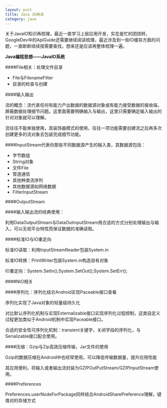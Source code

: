 ```yaml
---
layout: post
title: Java IO再读
category: java
---
```


关于JavaIO知识再梳理，最近一直学习上层应用开发，实在是忙的团团转，GoogleDev中的ApiGuide还需要继续阅读梳理，最近涉及到一些IO缓存方面的问题，一直断断续续按需要查找，想来还是应该再整体梳理一遍。

**Java编程思想——JavaIO系统**


####File相关：处理文件目录

* File与FilenameFilter    
* 目录的检查与创建

####输入输出

流的概念：流代表任何有能力产出数据的数据源对象或有能力接受数据的接收端，屏蔽数据处理细节问题。这里面需要明确输入与输出，这里只需要确定输入输出的针对对象就可以理解。

流往往不能单独使用，其装饰器模式的使用，往往一项功能需要创建流之后再多次创建更多的流对象去包装完成细节功能。

####InputStream代表你那些不同数据源产生的输入类，其数据源包括：

* 字节数组     
* String对象     
* 文件File     
* 管道通信    
* 其他种类流序列      
* 其他数据源如网络数据        
* FilterInputStream      

####OutputStream


####输入输出流的经典使用：





利用DataOutputStream与DataOutinputStream用合适的方式分别处理输出与输入，可以无视平台特性而保证数据的准确读取。

####标准IO与IO重定向

标准IO读取：利用InputStreamReader包装System.in

标准IO转换：PrintWriter包装System.in构造自有对象

IO重定向：System.SetIn();System.SetOut();System.SetErr();


####NIO相关

####序列化：序列化结合Android实现Paceable接口查看

序列化实现了Java对象的轻量级持久化

对比默认序列化机制与实现Externalizable接口实现序列化过程控制，这类自定义过程更加类似于Android机制中实现Paceable接口。

合适的安全性可序列化机制：transient关键字，关闭字段的序列化，与Serializable接口配合使用。

####压缩：Gzip与Zip高效压缩传输，Jar文件的使用

Gzip的数据压缩在Android中也经常使用，可以降低传输数据量，提升应用性能

其应用便利，将输入或者输出流封装为GZIPOutPutStream/GZIPInputStream使用。


####Preferences

Preferences.userNodeForPackage同样结合AndroidSharePreference理解，键值对的存储方式


